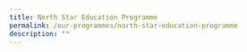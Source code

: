 ```yaml
---
title: North Star Education Programme
permalink: /our-programmes/north-star-education-programme
description: ""
---
```


